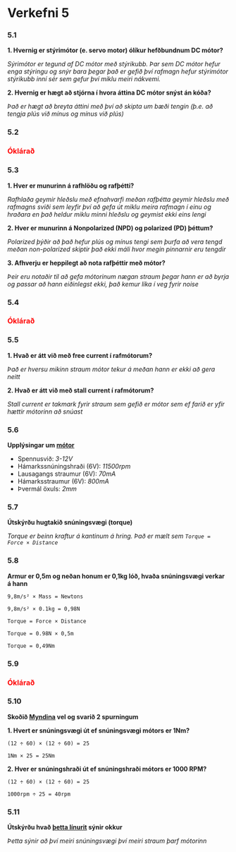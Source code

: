 # Verkefni 5

### 5.1

**1. Hvernig er stýrimótor (e. servo motor) ólíkur hefðbundnum DC mótor?**
    
*Sýrimótor er tegund af DC mótor með stýrikubb. Þar sem DC mótor hefur enga stýringu og snýr bara þegar það er gefið því rafmagn hefur stýrimótor stýrikubb inní sér sem gefur því miklu meiri nákvemi.*

**2. Hvernig er hægt að stjórna í hvora áttina DC mótor snýst án kóða?**

*Það er hægt að breyta áttini með því að skipta um bæði tengin (þ.e. að tengja plús við mínus og mínus við plús)*

### 5.2

### <span style="color:red">Óklárað</span>

### 5.3

**1. Hver er munurinn á rafhlöðu og rafþétti?**

*Rafhlaða geymir hleðslu með efnahvarfi meðan rafþétta geymir hleðslu með rafmagns sviði sem leyfir því að gefa út miklu meira rafmagn í einu og hraðara en það heldur miklu minni hleðslu og geymist ekki eins lengi*

**2. Hver er munurinn á Nonpolarized (NPD) og polarized (PD) þéttum?**

*Polarized þýðir að það hefur plús og mínus tengi sem þurfa að vera tengd meðan non-polarized skiptir það ekki máli hvor megin pinnarnir eru tengdir*

**3. Afhverju er heppilegt að nota rafþéttir með mótor?**

*Þeir eru notaðir til að gefa mótorinum nægan straum þegar hann er að byrja og passar að hann eiðinlegst ekki, það kemur líka í veg fyrir noise*

### 5.4

### <span style="color:red">Óklárað</span>

### 5.5

**1. Hvað er átt við með free current í rafmótorum?**

*Það er hversu mikinn straum mótor tekur á meðan hann er ekki að gera neitt*

**2. Hvað er átt við með stall current í rafmótorum?**

*Stall current er takmark fyrir straum sem gefið er mótor sem ef farið er yfir hættir mótorinn að snúast*

### 5.6

**Upplýsingar um [mótor](https://www.robotshop.com/en/brushed-dc-motor-6v-11500rpm.html)**

* Spennusvið: *3-12V*
* Hámarkssnúningshraði (6V): *11500rpm*
* Lausagangs straumur (6V): *70mA*
* Hámarksstraumur (6V): *800mA*
* Þvermál öxuls: *2mm*

### 5.7

**Útskýrðu hugtakið snúningsvægi (torque)**

*Torque er beinn kraftur á kantinum á hring. Það er mælt sem ```Torque = Force × Distance```*

### 5.8

**Armur er 0,5m og neðan honum er 0,1kg lóð, hvaða snúningsvægi verkar á hann**

```9,8m/s² × Mass = Newtons```

```9,8m/s² × 0.1kg = 0,98N```

```Torque = Force × Distance```

```Torque = 0.98N × 0,5m```

```Torque = 0,49Nm```

### 5.9

### <span style="color:red">Óklárað</span>

### 5.10

**Skoðið [Myndina](https://raw.githubusercontent.com/VESM1VS/Efni/main/Myndir/girar.png) vel og svarið 2 spurningum**

**1. Hvert er snúningsvægi út ef snúningsvægi mótors er 1Nm?**

```(12 ÷ 60) × (12 ÷ 60) = 25```

```1Nm × 25 = 25Nm```

**2. Hver er snúningshraði út ef snúningshraði mótors er 1000 RPM?**

```(12 ÷ 60) × (12 ÷ 60) = 25```

```1000rpm ÷ 25 = 40rpm```

### 5.11

**Útskýrðu hvað [þetta línurit](https://raw.githubusercontent.com/VESM1VS/Efni/main/Myndir/7.7.2%20Torque%20vs.%20Current%20Draw.png) sýnir okkur**

*Þetta sýnir að því meiri snúningsvægi því meiri straum þarf mótorinn*
